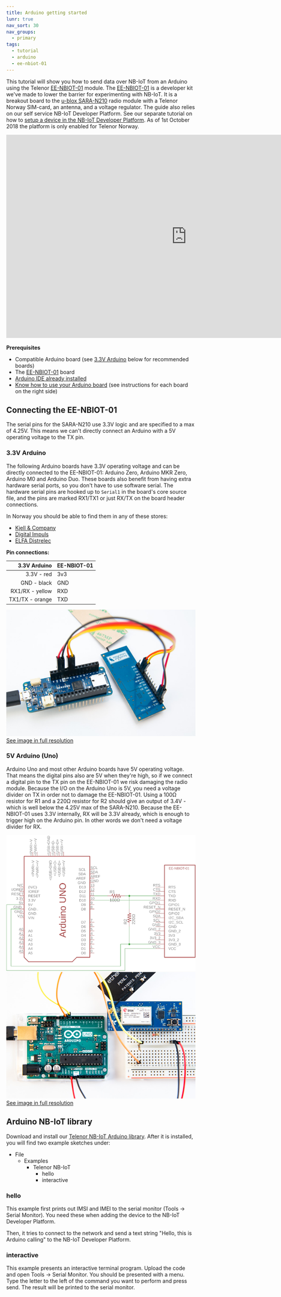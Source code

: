 ```yaml
---
title: Arduino getting started
lunr: true
nav_sort: 30
nav_groups:
  - primary
tags:
  - tutorial
  - arduino
  - ee-nbiot-01
---
```


This tutorial will show you how to send data over NB-IoT from an Arduino using the Telenor [EE-NBIOT-01][1] module.  The [EE-NBIOT-01][1] is a developer kit we've made to lower the barrier for experimenting with NB-IoT.  It is a breakout board to the [u-blox SARA-N210][2] radio module with a Telenor Norway SIM-card, an antenna, and a voltage regulator. The guide also relies on our self service NB-IoT Developer Platform. See our separate tutorial on how to [setup a device in the NB-IoT Developer Platform](getting-started.html). As of 1st October 2018 the platform is only enabled for Telenor Norway.

<iframe width="960" height="540"
  src="https://www.youtube.com/embed/ZAj-2v4aO4s" 
  frameborder="0" 
  allow="accelerometer; autoplay; encrypted-media; gyroscope; picture-in-picture" 
  allowfullscreen>
</iframe>

**Prerequisites**
- Compatible Arduino board (see [3.3V Arduino](#3-3v-arduino) below for recommended boards)
- The [EE-NBIOT-01][1] board
- [Arduino IDE already installed](https://www.arduino.cc/en/Main/Software)
- [Know how to use your Arduino board](https://www.arduino.cc/en/Guide/HomePage) (see instructions for each board on the right side)

## Connecting the EE-NBIOT-01
The serial pins for the SARA-N210 use 3.3V logic and are specified to a max of 4.25V. This means we can't directly connect an Arduino with a 5V operating voltage to the TX pin.

### 3.3V Arduino
The following Arduino boards have 3.3V operating voltage and can be directly connected to the EE-NBIOT-01: Arduino Zero, Arduino MKR Zero, Arduino M0 and Arduino Duo. These boards also benefit from having extra hardware serial ports, so you don't have to use software serial. The hardware serial pins are hooked up to `Serial1` in the board's core source file, and the pins are marked RX1/TX1 or just RX/TX on the board header connections.

In Norway you should be able to find them in any of these stores:
* [Kjell & Company](https://www.kjell.com/no/)
* [Digital Impuls](https://www.digitalimpuls.no/)
* [ELFA Distrelec](https://www.elfadistrelec.no/)

**Pin connections:**

3.3V Arduino   | EE-NBIOT-01
--------------:|------------
3.3V - red     | 3v3
GND - black    | GND
RX1/RX - yellow   | RXD
TX1/TX - orange   | TXD

<a href="img/mkrzero.jpg" target="_blank">![Arduino MKR Zero](img/mkrzero-small.jpg)<br/>
See image in full resolution</a>

### 5V Arduino (Uno)
Arduino Uno and most other Arduino boards have 5V operating voltage. That means the digital pins also are 5V when they're high, so if we connect a digital pin to the TX pin on the EE-NBIOT-01 we risk damaging the radio module. 
Because the I/O on the Arduino Uno is 5V, you need a voltage divider on TX in order not to damage the EE-NBIOT-01. Using a 100Ω resistor for R1 and a 220Ω resistor for R2 should give an output of 3.4V - which is well below the 4.25V max of the SARA-N210. Because the EE-NBIOT-01 uses 3.3V internally, RX will be 3.3V already, which is enough to trigger high on the Arduino pin. In other words we don't need a voltage divider for RX.

![Arduino serial forwarder schematics](img/arduino-uno-sch.png)
<a href="img/arduino-uno.jpg" target="_blank">![Arduino uno breadboard](img/arduino-uno-small.jpg)<br/>
See image in full resolution</a>

## Arduino NB-IoT library
Download and install our [Telenor NB-IoT Arduino library](https://github.com/ExploratoryEngineering/ArduinoNBIoT/). After it is installed, you will find two example sketches under:
- File
    - Examples
        - Telenor NB-IoT
            - hello
            - interactive

### hello
This example first prints out IMSI and IMEI to the serial monitor (Tools -> Serial Monitor). You need these when adding the device to the NB-IoT Developer Platform.

Then, it tries to connect to the network and send a text string "Hello, this is Arduino calling" to the NB-IoT Developer Platform.

### interactive
This example presents an interactive terminal program. Upload the code and open Tools -> Serial Monitor. You should be presented with a menu. Type the letter to the left of the command you want to perform and press send. The result will be printed to the serial monitor.

[1]: https://shop.exploratory.engineering/collections/frontpage/products/ee-nbiot-01-v1-1-breakout-module
[2]: https://www.u-blox.com/en/product/sara-n2-series#tab-documentation-resources
